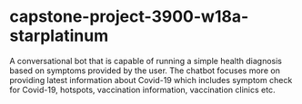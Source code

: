 ﻿# capstone-project-3900-w18a-starplatinum

A conversational bot that is capable of running a simple health diagnosis based on symptoms provided by the user.
The chatbot focuses more on providing latest information about Covid-19 which includes symptom check for Covid-19, hotspots, vaccination information, vaccination clinics etc.
